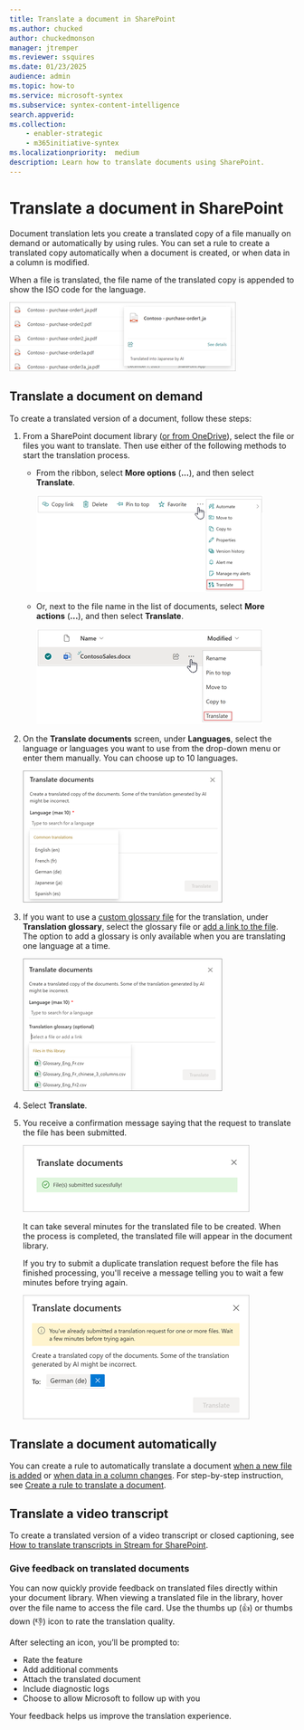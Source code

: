 ```yaml
---
title: Translate a document in SharePoint
ms.author: chucked
author: chuckedmonson
manager: jtremper
ms.reviewer: ssquires
ms.date: 01/23/2025
audience: admin
ms.topic: how-to
ms.service: microsoft-syntex
ms.subservice: syntex-content-intelligence
search.appverid: 
ms.collection: 
    - enabler-strategic
    - m365initiative-syntex
ms.localizationpriority:  medium
description: Learn how to translate documents using SharePoint.
---
```


# Translate a document in SharePoint

Document translation lets you create a translated copy of a file manually on demand or automatically by using rules. You can set a rule to create a translated copy automatically when a document is created, or when data in a column is modified.​

When a file is translated, the file name of the translated copy is appended to show the ISO code for the language.

   ![Screenshot showing the translated filename with the language code appended.](../media/content-understanding/translation-file-with-language-code.png)

## Translate a document on demand

To create a translated version of a document, follow these steps:

1. From a SharePoint document library ([or from OneDrive](/sharepoint/onedrive-document-translation)), select the file or files you want to translate. Then use either of the following methods to start the translation process.

   - From the ribbon, select **More options** (**...**), and then select **Translate**.

       ![Screenshot showing the Translate option from the ribbon.](../media/content-understanding/translation-ribbon-option2.png)

   - Or, next to the file name in the list of documents, select **More actions** (**...**), and then select **Translate**.

       ![Screenshot showing the Translate option next to the document.](../media/content-understanding/translation-show-more-actions.png)

2. On the **Translate documents** screen, under **Languages**, select the language or languages you want to use from the drop-down menu or enter them manually. You can choose up to 10 languages.

   ![Screenshot showing the Translate documents screen with language options.](../media/content-understanding/translation-translate-documents-languages.png)

3. If you want to use a [custom glossary file](translation-glossary.md) for the translation, under **Translation glossary**, select the glossary file or [add a link to the file](translation-glossary.md#link-to-a-glossary-file). The option to add a glossary is only available when you are translating one language at a time.

   ![Screenshot showing the Translate documents screen with translation glossary options.](../media/content-understanding/translation-translate-documents-glossary.png)

4. Select **Translate**.

5. You receive a confirmation message saying that the request to translate the file has been submitted.

   ![Screenshot showing the translation confirmation screen.](../media/content-understanding/translation-confirmation.png)

   It can take several minutes for the translated file to be created. When the process is completed, the translated file will appear in the document library.

   If you try to submit a duplicate translation request before the file has finished processing, you'll receive a message telling you to wait a few minutes before trying again.

   ![Screenshot showing the message to wait a few minutes and trying again.](../media/content-understanding/translation-wait-message.png)

## Translate a document automatically

You can create a rule to automatically translate a document [when a new file is added](content-processing-translate.md#translate-a-document-when-a-new-file-is-added) or [when data in a column changes](content-processing-translate.md#translate-a-document-when-data-in-a-column-changes). For step-by-step instruction, see [Create a rule to translate a document](content-processing-translate.md).

## Translate a video transcript

To create a translated version of a video transcript or closed captioning, see [How to translate transcripts in Stream for SharePoint](https://support.microsoft.com/office/microsoft-syntex-pay-as-you-go-transcript-translations-in-stream-for-sharepoint-2e34ad1b-e213-47ed-a806-5cc0d88751de#bkmk_howtotranslate).

### Give feedback on translated documents

You can now quickly provide feedback on translated files directly within your document library. When viewing a translated file in the library, hover over the file name to access the file card. Use the thumbs up (👍) or thumbs down (👎) icon to rate the translation quality.



After selecting an icon, you’ll be prompted to:

- Rate the feature 
- Add additional comments
- Attach the translated document
- Include diagnostic logs
- Choose to allow Microsoft to follow up with you

Your feedback helps us improve the translation experience.
<!---
Use the thumbs up (![Image of the thumbs up icon.](../media/content-understanding/icon-thumbs-up.png)) 👍 or thumbs down (![Image of the thumbs down icon.](../media/content-understanding/icon-thumbs-down.png)) 👎 icon to rate the translation quality.
--->